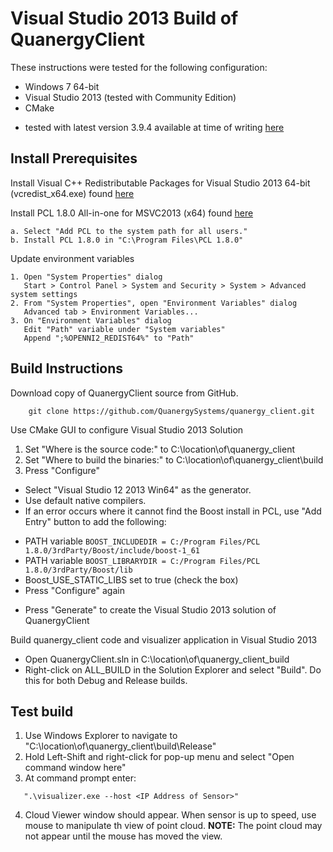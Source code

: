 # Visual Studio 2013 Build of QuanergyClient

These instructions were tested for the following configuration:

* Windows 7 64-bit
* Visual Studio 2013 (tested with Community Edition)
* CMake
- tested with latest version 3.9.4 available at time of writing [here](https://cmake.org/files/v3.9/cmake-3.9.4-win64-x64.msi)

## Install Prerequisites

Install Visual C++ Redistributable Packages for Visual Studio 2013 64-bit (vcredist_x64.exe) found [here](https://www.microsoft.com/en-us/download/details.aspx?id=40784)

Install PCL 1.8.0 All-in-one for MSVC2013 (x64) found [here](http://unanancyowen.com/?p=1255&lang=en)

```
a. Select "Add PCL to the system path for all users."
b. Install PCL 1.8.0 in "C:\Program Files\PCL 1.8.0" 
```

Update environment variables

```
1. Open "System Properties" dialog
   Start > Control Panel > System and Security > System > Advanced system settings
2. From "System Properties", open "Environment Variables" dialog
   Advanced tab > Environment Variables...
3. On "Environment Variables" dialog
   Edit "Path" variable under "System variables"
   Append ";%OPENNI2_REDIST64%" to "Path"
```

## Build Instructions

Download copy of QuanergyClient source from GitHub.

```
    git clone https://github.com/QuanergySystems/quanergy_client.git
```
Use CMake GUI to configure Visual Studio 2013 Solution

1. Set "Where is the source code:" to C:\location\of\quanergy_client
2. Set "Where to build the binaries:" to C:\location\of\quanergy_client\build
3. Press "Configure" 
* Select "Visual Studio 12 2013 Win64" as the generator.
* Use default native compilers.
* If an error occurs where it cannot find the Boost install in PCL, use "Add Entry" button to add the following:
- PATH variable `BOOST_INCLUDEDIR = C:/Program Files/PCL 1.8.0/3rdParty/Boost/include/boost-1_61`
- PATH variable `BOOST_LIBRARYDIR = C:/Program Files/PCL 1.8.0/3rdParty/Boost/lib`
- Boost_USE_STATIC_LIBS set to true (check the box)
- Press "Configure" again
* Press "Generate" to create the Visual Studio 2013 solution of QuanergyClient

Build quanergy_client code and visualizer application in Visual Studio 2013

* Open QuanergyClient.sln in C:\location\of\quanergy_client_build
* Right-click on ALL_BUILD in the Solution Explorer and select "Build".  Do this for both Debug and Release builds.

## Test build

1. Use Windows Explorer to navigate to "C:\location\of\quanergy_client\build\Release"
2. Hold Left-Shift and right-click for pop-up menu and select "Open command window here"
3. At command prompt enter:

```
   ".\visualizer.exe --host <IP Address of Sensor>"
```

4. Cloud Viewer window should appear.  When sensor is up to speed, use mouse to manipulate th view of point cloud.
**NOTE:** The point cloud may not appear until the mouse has moved the view.

